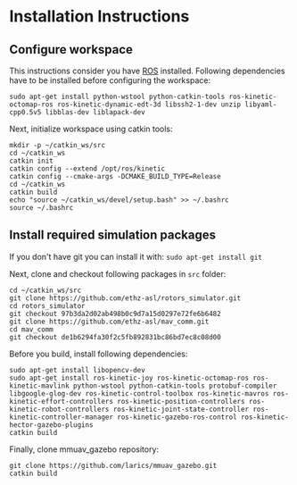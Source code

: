 # Installation Instructions

## Configure workspace

This instructions consider you have [ROS](http://wiki.ros.org/kinetic/Installation/Ubuntu) installed. Following dependencies have to be installed before configuring the workspace:

```sudo apt-get install python-wstool python-catkin-tools ros-kinetic-octomap-ros ros-kinetic-dynamic-edt-3d libssh2-1-dev unzip libyaml-cpp0.5v5 libblas-dev liblapack-dev```

Next, initialize workspace using catkin tools:

```
mkdir -p ~/catkin_ws/src
cd ~/catkin_ws
catkin init
catkin config --extend /opt/ros/kinetic
catkin config --cmake-args -DCMAKE_BUILD_TYPE=Release
cd ~/catkin_ws
catkin build
echo "source ~/catkin_ws/devel/setup.bash" >> ~/.bashrc
source ~/.bashrc
```

## Install required simulation packages

If you don't have git you can install it with:
```sudo apt-get install git```

Next, clone and checkout following packages in `src` folder:

```
cd ~/catkin_ws/src
git clone https://github.com/ethz-asl/rotors_simulator.git 
cd rotors_simulator
git checkout 97b3da2d02ab498b0c9d7a15d0297e72fe6b6482
git clone https://github.com/ethz-asl/mav_comm.git
cd mav_comm
git checkout de1b6294fa30f2c5fb892831bc86bd7ec8c08d00
```


Before you build, install following dependencies:

```
sudo apt-get install libopencv-dev
sudo apt-get install ros-kinetic-joy ros-kinetic-octomap-ros ros-kinetic-mavlink python-wstool python-catkin-tools protobuf-compiler libgoogle-glog-dev ros-kinetic-control-toolbox ros-kinetic-mavros ros-kinetic-effort-controllers ros-kinetic-position-controllers ros-kinetic-robot-controllers ros-kinetic-joint-state-controller ros-kinetic-controller-manager ros-kinetic-gazebo-ros-control ros-kinetic-hector-gazebo-plugins
catkin build
```

Finally, clone mmuav_gazebo repository:

```
git clone https://github.com/larics/mmuav_gazebo.git
catkin build
```

